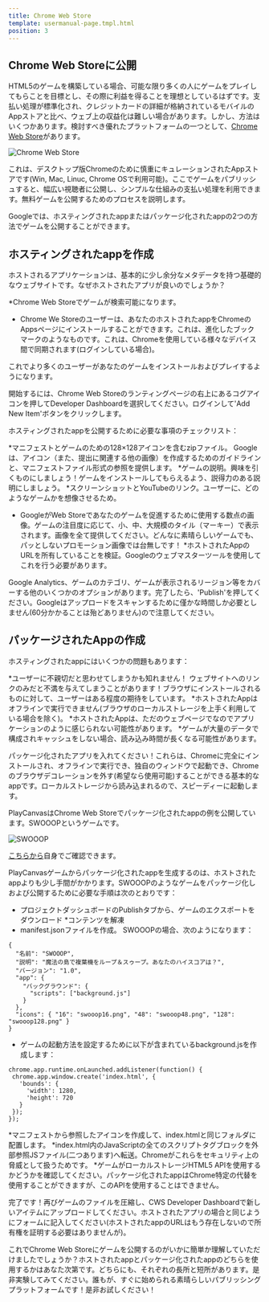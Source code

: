 ```yaml
---
title: Chrome Web Store
template: usermanual-page.tmpl.html
position: 3
---
```


## Chrome Web Storeに公開

HTML5のゲームを構築している場合、可能な限り多くの人にゲームをプレイしてもらことを目標とし、その際に利益を得ることを理想としているはずです。支払い処理が標準化され、クレジットカードの詳細が格納されているモバイルのAppストアと比べ、ウェブ上の収益化は難しい場合があります。しかし、方法はいくつかあります。検討すべき優れたプラットフォームの一つとして、<a href="https://chrome.google.com/webstore" target="_blank">Chrome Web Store</a>があります。

![Chrome Web Store][1]

これは、デスクトップ版Chromeのために慎重にキュレーションされたAppストアです(Win, Mac, Linuc, Chrome OSで利用可能)。ここでゲームをパブリッシュすると、幅広い視聴者に公開し、シンプルな仕組みの支払い処理を利用できます。無料ゲームを公開するためのプロセスを説明します。

Googleでは、ホスティングされたappまたはパッケージ化されたappの2つの方法でゲームを公開することができます。

## ホスティングされたappを作成

ホストされるアプリケーションは、基本的に少し余分なメタデータを持つ基礎的なウェブサイトです。なぜホストされたアプリが良いのでしょうか？

*Chrome Web Storeでゲームが検索可能になります。
* Chrome We Storeのユーザーは、あなたのホストされたappをChromeのAppsページにインストールすることができます。これは、進化したブックマークのようなものです。これは、Chromeを使用している様々なデバイス間で同期されます(ログインしている場合)。

これでより多くのユーザーがあなたのゲームをインストールおよびプレイするようになります。

開始するには、Chrome Web Storeのランティングページの右上にあるコグアイコンを押してDeveloper Dashboardを選択してください。ログインして'Add New Item'ボタンをクリックします。

ホスティングされたappを公開するために必要な事項のチェックリスト：

*マニフェストとゲームのための128×128アイコンを含むzipファイル。 Googleは、アイコン（また、提出に関連する他の画像）を作成するためのガイドラインと、マニフェストファイル形式の参照を提供します。
*ゲームの説明。興味を引くものにしましょう！ゲームをインストールしてもらえるよう、説得力のある説明にしましょう。
*スクリーンショットとYouTubeのリンク。ユーザーに、どのようなゲームかを想像させるため。
* GoogleがWeb Storeであなたのゲームを促進するために使用する数点の画像。ゲームの注目度に応じて、小、中、大規模のタイル（マーキー）で表示されます。画像を全て提供してください。どんなに素晴らしいゲームでも、パッとしないプロモーション画像では台無しです！
*ホストされたAppのURLを所有していることを検証。Googleのウェブマスターツールを使用してこれを行う必要があります。

Google Analytics、ゲームのカテゴリ、ゲームが表示されるリージョン等をカバーする他のいくつかのオプションがあります。完了したら、'Publish'を押してください。Googleはアップロードをスキャンするために僅かな時間しか必要としません(60分かかることは殆どありません)ので注意してください。

## パッケージされたAppの作成

ホスティングされたappにはいくつかの問題もあります：

*ユーザーに不親切だと思わせてしまうかも知れません！ ウェブサイトへのリンクのみだと不満を与えてしまうことがあります！ブラウザにインストールされるものに対して、ユーザーはある程度の期待をしています。
*ホストされたAppはオフラインで実行できません(ブラウザのローカルストレージを上手く利用している場合を除く)。
*ホストされたAppは、ただのウェブページでなのでアプリケーションのように感じられない可能性があります。
*ゲームが大量のデータで構成されキャッシュをしない場合、読み込み時間が長くなる可能性があります。

パッケージ化されたアプリを入れてください！これらは、Chromeに完全にインストールされ、オフラインで実行でき、独自のウィンドウで起動でき、Chromeのブラウザデコレーションを外す(希望なら使用可能)することができる基本的なappです。ローカルストレージから読み込まれるので、スピーディーに起動します。

PlayCanvasはChrome Web Storeでパッケージ化されたappの例を公開しています。SWOOOPというゲームです。

<img alt="SWOOOP" src="/images/publishing/swooop.png">

<a href="https://chrome.google.com/webstore/detail/swooop/jblimahfbhdcengjfbdpdngcfcghladf" target="_blank">こちらから</a>自身でご確認できます。

PlayCanvasゲームからパッケージ化されたappを生成するのは、ホストされたappよりも少し手間がかかります。SWOOOPのようなゲームをパッケージ化しおよび公開するために必要な手順は次のとおりです：

* プロジェクトダッシュボードのPublishタブから、ゲームのエクスポートをダウンロード
*コンテンツを解凍
* manifest.jsonファイルを作成。 SWOOOPの場合、次のようになります：

~~~javascript~~~
{
  "名前": "SWOOOP",
  "説明": "魔法の島で複葉機をループ＆スゥープ。あなたのハイスコアは？",
  "バージョン": "1.0",
  "app": {
    "バックグラウンド": {
      "scripts": ["background.js"]
    }
  },
  "icons": { "16": "swooop16.png", "48": "swooop48.png", "128": "swooop128.png" }
}
~~~

* ゲームの起動方法を設定するために以下が含まれているbackground.jsを作成します：

~~~javascript~~~
chrome.app.runtime.onLaunched.addListener(function() {
 chrome.app.window.create('index.html', {
   'bounds': {
     'width': 1280,
     'height': 720
   }
 });
});
~~~

*マニフェストから参照したアイコンを作成して、index.htmlと同じフォルダに配置します。
*index.html内のJavaScriptの全てのスクリプトタグブロックを外部参照JSファイル(二つあります)へ転送。Chromeがこれらをセキュリティ上の脅威として扱うためです。
*ゲームがローカルストレージHTML5 APIを使用するかどうかを確認してください。パッケージ化されたappはChrome特定の代替を使用することができますが、このAPIを使用することはできません。

完了です！再びゲームのファイルを圧縮し、CWS Developer Dashboardで新しいアイテムにアップロードしてください。ホストされたアプリの場合と同じようにフォームに記入してください(ホストされたappのURLはもう存在しないので所有権を証明する必要はありませんが)。

これでChrome Web Storeにゲームを公開するのがいかに簡単か理解していただけましたでしょうか？ホストされたappとパッケージ化されたappのどちらを使用するかはあなた次第です。どちらにも、それぞれの長所と短所があります。是非実験してみてください。誰もが、すぐに始められる素晴らしいパブリッシングプラットフォームです！是非お試しください！

[1]: /images/publishing/web/chromewebstore.png

